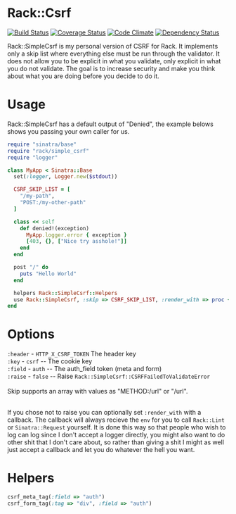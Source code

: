 # Rack::Csrf

[![Build Status](https://travis-ci.org/envygeeks/rack-simple_csrf.png?branch=master)](https://travis-ci.org/envygeeks/rack-simple_csrf) [![Coverage Status](https://coveralls.io/repos/envygeeks/rack-simple_csrf/badge.png?branch=master)](https://coveralls.io/r/envygeeks/rack-simple_csrf) [![Code Climate](https://codeclimate.com/github/envygeeks/rack-simple_csrf.png)](https://codeclimate.com/github/envygeeks/rack-simple_csrf) [![Dependency Status](https://gemnasium.com/envygeeks/rack-simple_csrf.png)](https://gemnasium.com/envygeeks/rack-simple_csrf)

Rack::SimpleCsrf is my personal version of CSRF for Rack.  It implements only a skip list where everything else must be run through the validator.  It does not allow you to be explicit in what you validate, only explicit in what you do not validate.  The goal is to increase security and make you think about what you are doing before you decide to do it.

# Usage

Rack::SimpleCsrf has a default output of "Denied", the example belows shows you passing your own caller for us.

```ruby
require "sinatra/base"
require "rack/simple_csrf"
require "logger"

class MyApp < Sinatra::Base
  set(:logger, Logger.new($stdout))

  CSRF_SKIP_LIST = [
    "/my-path",
    "POST:/my-other-path"
  ]

  class << self
    def denied!(exception)
      MyApp.logger.error { exception }
      [403, {}, ["Nice try asshole!"]]
    end
  end

  post "/" do
    puts "Hello World"
  end

  helpers Rack::SimpleCsrf::Helpers
  use Rack::SimpleCsrf, :skip => CSRF_SKIP_LIST, :render_with => proc { |*a| denied!(*a) }
end
```

# Options

`:header` - `HTTP_X_CSRF_TOKEN` The header key<br />
`:key` - `csrf` -- The cookie key<br />
`:field` - `auth`  -- The auth_field token (meta and form)<br />
`:raise` - `false` -- Raise `Rack::SimpleCsrf::CSRFFailedToValidateError`
<br /><br />
Skip supports an array with values as "METHOD:/url" or "/url".<br /><br />

If you chose not to raise you can optionally set `:render_with` with a callback. The callback will always recieve the `env` for you to call `Rack::Lint` or `Sinatra::Request` yourself. It is done this way so that people who wish to log can log since I don't accept a logger directly, you might also want to do other shit that I don't care about, so rather than giving a shit I might as well just accept a callback and let you do whatever the hell you want.

# Helpers

```ruby
csrf_meta_tag(:field => "auth")
csrf_form_tag(:tag => "div", :field => "auth")
```
